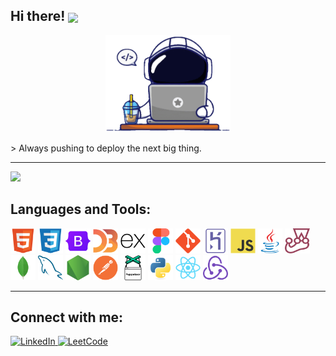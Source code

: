 <!-- Profile README template for vinaykumar2126 -->

<!-- Banner section (optional, add your own image if desired) -->
<!--
<p align="center">
  <img src="assets/your-banner.png" alt="Banner" />
</p>
-->

## Hi there! <img src="https://media.giphy.com/media/hvRJCLFzcasrR4ia7z/giphy.gif" width="30" style="vertical-align:middle;"/>
<p align="center">
  <img src="https://raw.githubusercontent.com/vinaykumar2126/vinaykumar2126/main/ch.gif" width="200"/>
</p>
> Always pushing to deploy the next big thing.

---

![](https://komarev.com/ghpvc/?username=vinaykumar2126&label=Profile%20views&color=0e75b6&style=flat)

## Languages and Tools:

<p align="left">
  <img src="https://raw.githubusercontent.com/devicons/devicon/master/icons/html5/html5-original.svg" alt="HTML5" width="40" height="40"/>
  <img src="https://raw.githubusercontent.com/devicons/devicon/master/icons/css3/css3-original.svg" alt="CSS3" width="40" height="40"/>
  <img src="https://raw.githubusercontent.com/devicons/devicon/master/icons/bootstrap/bootstrap-original.svg" alt="Bootstrap" width="40" height="40"/>
  <img src="https://raw.githubusercontent.com/devicons/devicon/master/icons/d3js/d3js-original.svg" alt="D3.js" width="40" height="40"/>
  <img src="https://raw.githubusercontent.com/devicons/devicon/master/icons/express/express-original.svg" alt="Express" width="40" height="40"/>
  <img src="https://raw.githubusercontent.com/devicons/devicon/master/icons/figma/figma-original.svg" alt="Figma" width="40" height="40"/>
  <img src="https://raw.githubusercontent.com/devicons/devicon/master/icons/git/git-original.svg" alt="Git" width="40" height="40"/>
  <img src="https://raw.githubusercontent.com/devicons/devicon/master/icons/heroku/heroku-original.svg" alt="Heroku" width="40" height="40"/>
  <img src="https://raw.githubusercontent.com/devicons/devicon/master/icons/javascript/javascript-original.svg" alt="JavaScript" width="40" height="40"/>
  <img src="https://raw.githubusercontent.com/devicons/devicon/master/icons/java/java-original.svg" alt="Java" width="40" height="40"/>
  <img src="https://raw.githubusercontent.com/devicons/devicon/master/icons/jest/jest-plain.svg" alt="Jest" width="40" height="40"/>
  <img src="https://raw.githubusercontent.com/devicons/devicon/master/icons/mongodb/mongodb-original.svg" alt="MongoDB" width="40" height="40"/>
  <img src="https://raw.githubusercontent.com/devicons/devicon/master/icons/mysql/mysql-original.svg" alt="MySQL" width="40" height="40"/>
  <img src="https://raw.githubusercontent.com/devicons/devicon/master/icons/nodejs/nodejs-original.svg" alt="Node.js" width="40" height="40"/>
  <img src="https://raw.githubusercontent.com/devicons/devicon/master/icons/postman/postman-original.svg" alt="Postman" width="40" height="40"/>
  <img src="https://raw.githubusercontent.com/devicons/devicon/master/icons/puppeteer/puppeteer-original.svg" alt="Puppeteer" width="40" height="40"/>
  <img src="https://raw.githubusercontent.com/devicons/devicon/master/icons/python/python-original.svg" alt="Python" width="40" height="40"/>
  <img src="https://raw.githubusercontent.com/devicons/devicon/master/icons/react/react-original.svg" alt="React" width="40" height="40"/>
  <img src="https://raw.githubusercontent.com/devicons/devicon/master/icons/redux/redux-original.svg" alt="Redux" width="40" height="40"/>
  <!-- Add more icons as needed -->
</p>

---

## Connect with me:

<p align="left">
  <a href="https://www.linkedin.com/in/vinay-kumar-godavarti/" target="_blank">
    <img src="https://cdn.jsdelivr.net/gh/devicons/devicon/icons/linkedin/linkedin-original.svg" alt="LinkedIn" width="40" height="40"/>
  </a>
  <a href="https://leetcode.com/u/vgodavarti/" target="_blank">
    <img src="https://shopallpremium.com/wp-content/uploads/2022/02/LeetCode_logo_rvs-1.png" alt="LeetCode" width="40" height="40"/>
  </a>
</p>

<!-- Banner section (optional, add your own image if desired) -->
<!--
<p align="center">
  <img src="assets/your-banner.png" alt="Banner" />
</p>
-->
